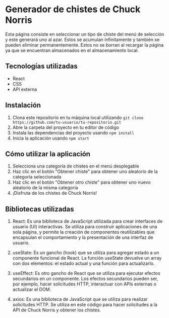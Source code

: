 # Generador de chistes de Chuck Norris

Esta página consiste en seleccionar un tipo de chiste del menú de selección y este generará uno al azar. Estos se acumulan infinitamente y también se pueden eliminar permanentemente. Estos no se borran al recargar la página ya que se encuentran almacenados en el almacenamiento local.

## Tecnologías utilizadas
- React
- CSS
- API externa

## Instalación
1. Clona este repositorio en tu máquina local utilizando `git clone https://github.com/tu-usuario/tu-repositorio.git`
2. Abre la carpeta del proyecto en tu editor de código
3. Instala las dependencias del proyecto usando `npm install`
4. Inicia la aplicación usando `npm start`

## Cómo utilizar la aplicación
1. Selecciona una categoría de chistes en el menú desplegable
2. Haz clic en el botón "Obtener chiste" para obtener uno aleatorio de la categoría seleccionada
3. Haz clic en el botón "Obtener otro chiste" para obtener uno nuevo aleatorio de la misma categoría
4. ¡Disfruta de los chistes de Chuck Norris!

## Bibliotecas utilizadas

1. React: Es una biblioteca de JavaScript utilizada para crear interfaces de usuario (UI) interactivas. Se utiliza para construir aplicaciones de una sola página, y permite la creación de componentes reutilizables que encapsulan el comportamiento y la presentación de una interfaz de usuario.

2. useState: Es un gancho (hook) que se utiliza para agregar estado a un componente funcional de React. La función useState devuelve un array con dos elementos: el estado actual y una función para actualizarlo.

3. useEffect: Es otro gancho de React que se utiliza para ejecutar efectos secundarios en un componente. Los efectos secundarios pueden ser, por ejemplo, hacer solicitudes HTTP, interactuar con APIs externas o actualizar el DOM.

4. axios: Es una biblioteca de JavaScript que se utiliza para realizar solicitudes HTTP. Se utiliza en este código para hacer solicitudes a la API de Chuck Norris y obtener los chistes.
